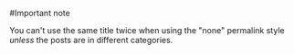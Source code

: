 #Important note

You can't use the same title twice when using the "none" permalink style *unless* the posts are in different categories.
